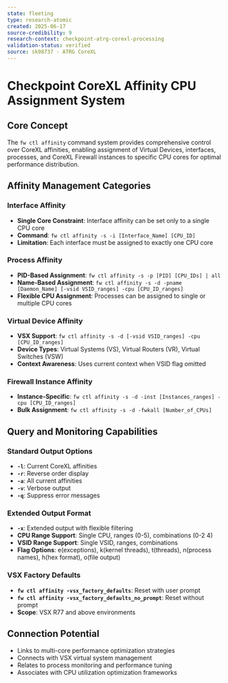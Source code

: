 ```yaml
---
state: fleeting
type: research-atomic
created: 2025-06-17
source-credibility: 9
research-context: checkpoint-atrg-corexl-processing
validation-status: verified
source: sk98737 - ATRG CoreXL
---
```


# Checkpoint CoreXL Affinity CPU Assignment System

## Core Concept
The `fw ctl affinity` command system provides comprehensive control over CoreXL affinities, enabling assignment of Virtual Devices, interfaces, processes, and CoreXL Firewall instances to specific CPU cores for optimal performance distribution.

## Affinity Management Categories

### Interface Affinity
- **Single Core Constraint**: Interface affinity can be set only to a single CPU core
- **Command**: `fw ctl affinity -s -i [Interface_Name] [CPU_ID]`
- **Limitation**: Each interface must be assigned to exactly one CPU core

### Process Affinity
- **PID-Based Assignment**: `fw ctl affinity -s -p [PID] [CPU_IDs] | all`
- **Name-Based Assignment**: `fw ctl affinity -s -d -pname [Daemon_Name] [-vsid VSID_ranges] -cpu [CPU_ID_ranges]`
- **Flexible CPU Assignment**: Processes can be assigned to single or multiple CPU cores

### Virtual Device Affinity
- **VSX Support**: `fw ctl affinity -s -d [-vsid VSID_ranges] -cpu [CPU_ID_ranges]`
- **Device Types**: Virtual Systems (VS), Virtual Routers (VR), Virtual Switches (VSW)
- **Context Awareness**: Uses current context when VSID flag omitted

### Firewall Instance Affinity
- **Instance-Specific**: `fw ctl affinity -s -d -inst [Instances_ranges] -cpu [CPU_ID_ranges]`
- **Bulk Assignment**: `fw ctl affinity -s -d -fwkall [Number_of_CPUs]`

## Query and Monitoring Capabilities

### Standard Output Options
- **`-l`**: Current CoreXL affinities
- **`-r`**: Reverse order display
- **`-a`**: All current affinities
- **`-v`**: Verbose output
- **`-q`**: Suppress error messages

### Extended Output Format
- **`-x`**: Extended output with flexible filtering
- **CPU Range Support**: Single CPU, ranges (0-5), combinations (0-2 4)
- **VSID Range Support**: Single VSID, ranges, combinations
- **Flag Options**: e(exceptions), k(kernel threads), t(threads), n(process names), h(hex format), o(file output)

### VSX Factory Defaults
- **`fw ctl affinity -vsx_factory_defaults`**: Reset with user prompt
- **`fw ctl affinity -vsx_factory_defaults_no_prompt`**: Reset without prompt
- **Scope**: VSX R77 and above environments

## Connection Potential
- Links to multi-core performance optimization strategies
- Connects with VSX virtual system management
- Relates to process monitoring and performance tuning
- Associates with CPU utilization optimization frameworks